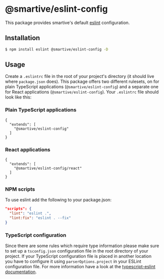 # @smartive/eslint-config

This package provides smartive's default [eslint](https://eslint.org/) configuration.

## Installation

```sh
$ npm install eslint @smartive/eslint-config -D
```

## Usage

Create a `.eslintrc` file in the root of your project's directory (it should live where `package.json` does). This package offers two different rulesets, on for plain TypeScript applications (`@smartive/eslint-config`) and a separate one for React applications (`@smartive/eslint-config`). Your `.eslintrc` file should look like this:

### Plain TypeScript applications

```
{
  "extends": [
    "@smartive/eslint-config"
  ]
}
```

### React applications

```
{
  "extends": [
    "@smartive/eslint-config/react"
  ]
}
```

### NPM scripts

To use eslint add the following to your package.json:

```json
"scripts": {
  "lint": "eslint .",
  "lint:fix": "eslint . --fix"
}
```

### TypeScript configuration

Since there are some rules which require type information please make sure to set up a `tsconfig.json` configuration file in the root directory of your project. If your TypeScript configuration file is placed in another location you have to configure it using `parserOptions.project` in your ESLint configuration file. For more information have a look at the [typescript-eslint documentation](https://typescript-eslint.io/packages/parser/#project).
